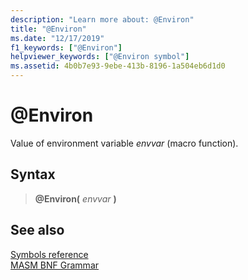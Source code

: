 ```yaml
---
description: "Learn more about: @Environ"
title: "@Environ"
ms.date: "12/17/2019"
f1_keywords: ["@Environ"]
helpviewer_keywords: ["@Environ symbol"]
ms.assetid: 4b0b7e93-9ebe-413b-8196-1a504eb6d1d0
---
```

# \@Environ

Value of environment variable *envvar* (macro function).

## Syntax

> **\@Environ(** *envvar* **)**

## See also

[Symbols reference](symbols-reference.md)\
[MASM BNF Grammar](masm-bnf-grammar.md)
